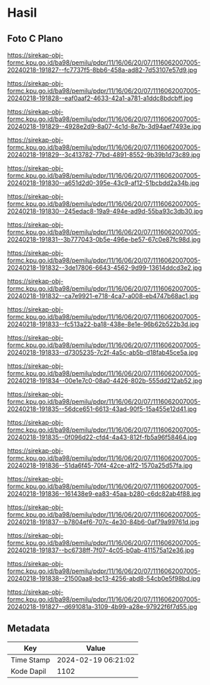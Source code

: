 # Hasil

## Foto C Plano

https://sirekap-obj-formc.kpu.go.id/ba98/pemilu/pdpr/11/16/06/20/07/1116062007005-20240218-191827--fc7737f5-8bb6-458a-ad82-7d53107e57d9.jpg

https://sirekap-obj-formc.kpu.go.id/ba98/pemilu/pdpr/11/16/06/20/07/1116062007005-20240218-191828--eaf0aaf2-4633-42a1-a781-a1ddc8bdcbff.jpg

https://sirekap-obj-formc.kpu.go.id/ba98/pemilu/pdpr/11/16/06/20/07/1116062007005-20240218-191829--4928e2d9-8a07-4c1d-8e7b-3d94aef7493e.jpg

https://sirekap-obj-formc.kpu.go.id/ba98/pemilu/pdpr/11/16/06/20/07/1116062007005-20240218-191829--3c413782-77bd-4891-8552-9b39b1d73c89.jpg

https://sirekap-obj-formc.kpu.go.id/ba98/pemilu/pdpr/11/16/06/20/07/1116062007005-20240218-191830--a651d2d0-395e-43c9-af12-51bcbdd2a34b.jpg

https://sirekap-obj-formc.kpu.go.id/ba98/pemilu/pdpr/11/16/06/20/07/1116062007005-20240218-191830--245edac8-19a9-494e-ad9d-55ba93c3db30.jpg

https://sirekap-obj-formc.kpu.go.id/ba98/pemilu/pdpr/11/16/06/20/07/1116062007005-20240218-191831--3b777043-0b5e-496e-be57-67c0e87fc98d.jpg

https://sirekap-obj-formc.kpu.go.id/ba98/pemilu/pdpr/11/16/06/20/07/1116062007005-20240218-191832--3de17806-6643-4562-9d99-13614ddcd3e2.jpg

https://sirekap-obj-formc.kpu.go.id/ba98/pemilu/pdpr/11/16/06/20/07/1116062007005-20240218-191832--ca7e9921-e718-4ca7-a008-eb4747b68ac1.jpg

https://sirekap-obj-formc.kpu.go.id/ba98/pemilu/pdpr/11/16/06/20/07/1116062007005-20240218-191833--fc513a22-ba18-438e-8e1e-96b62b522b3d.jpg

https://sirekap-obj-formc.kpu.go.id/ba98/pemilu/pdpr/11/16/06/20/07/1116062007005-20240218-191833--d7305235-7c2f-4a5c-ab5b-d18fab45ce5a.jpg

https://sirekap-obj-formc.kpu.go.id/ba98/pemilu/pdpr/11/16/06/20/07/1116062007005-20240218-191834--00e1e7c0-08a0-4426-802b-555dd212ab52.jpg

https://sirekap-obj-formc.kpu.go.id/ba98/pemilu/pdpr/11/16/06/20/07/1116062007005-20240218-191835--56dce651-6613-43ad-90f5-15a455e12d41.jpg

https://sirekap-obj-formc.kpu.go.id/ba98/pemilu/pdpr/11/16/06/20/07/1116062007005-20240218-191835--0f096d22-cfd4-4a43-812f-fb5a96f58464.jpg

https://sirekap-obj-formc.kpu.go.id/ba98/pemilu/pdpr/11/16/06/20/07/1116062007005-20240218-191836--51da6f45-70f4-42ce-a1f2-1570a25d57fa.jpg

https://sirekap-obj-formc.kpu.go.id/ba98/pemilu/pdpr/11/16/06/20/07/1116062007005-20240218-191836--161438e9-ea83-45aa-b280-c6dc82ab4f88.jpg

https://sirekap-obj-formc.kpu.go.id/ba98/pemilu/pdpr/11/16/06/20/07/1116062007005-20240218-191837--b7804ef6-707c-4e30-84b6-0af79a99761d.jpg

https://sirekap-obj-formc.kpu.go.id/ba98/pemilu/pdpr/11/16/06/20/07/1116062007005-20240218-191837--bc6738ff-7f07-4c05-b0ab-411575a12e36.jpg

https://sirekap-obj-formc.kpu.go.id/ba98/pemilu/pdpr/11/16/06/20/07/1116062007005-20240218-191838--21500aa8-bc13-4256-abd8-54cb0e5f98bd.jpg

https://sirekap-obj-formc.kpu.go.id/ba98/pemilu/pdpr/11/16/06/20/07/1116062007005-20240218-191827--d691081a-3109-4b99-a28e-97922f6f7d55.jpg


## Metadata

| Key        | Value               |
| ---------- | ------------------- |
| Time Stamp | 2024-02-19 06:21:02 |
| Kode Dapil | 1102                |




